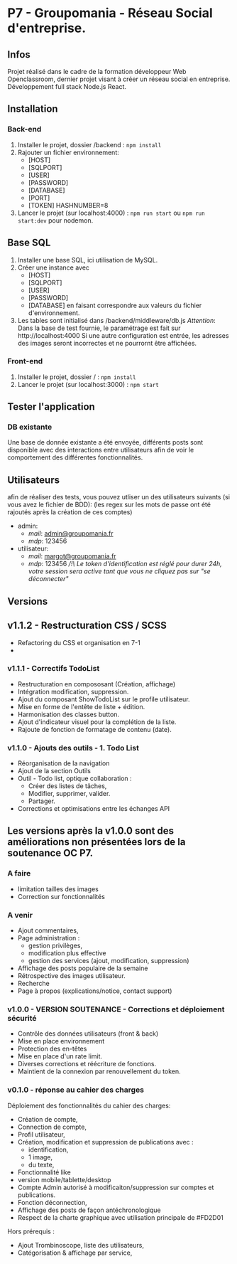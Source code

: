 # P7 - Groupomania - Réseau Social d'entreprise.

## Infos
Projet réalisé dans le cadre de la formation développeur Web Openclassroom, dernier projet visant à créer un réseau social en entreprise. 
Développement full stack Node.js React.

## Installation 

### Back-end 

1. Installer le projet, dossier /backend : 
`npm install`
2. Rajouter un fichier environnement: 
    - [HOST]
    - [SQLPORT]
    - [USER]
    - [PASSWORD]
    - [DATABASE]
    - [PORT]
    - [TOKEN]
HASHNUMBER=8
3. Lancer le projet (sur localhost:4000) : 
`npm run start` 
ou 
`npm run start:dev` 
pour nodemon.

## Base SQL 

1. Installer une base SQL, ici utilisation de MySQL. 
2. Créer une instance avec 
    - [HOST]
    - [SQLPORT]
    - [USER]
    - [PASSWORD]
    - [DATABASE]
en faisant correspondre aux valeurs du fichier d'environnement.
3. Les tables sont initialisé dans /backend/middleware/db.js
_Attention_: Dans la base de test fournie, le paramétrage est fait sur http://localhost:4000
Si une autre configuration est entrée, les adresses des images seront incorrectes et ne pourrornt être affichées. 

### Front-end 

1. Installer le projet, dossier / : 
`npm install`
2. Lancer le projet (sur localhost:3000) : 
`npm start`

## Tester l'application 

### DB existante
Une base de donnée existante a été envoyée, différents posts sont disponible avec des interactions entre utilisateurs afin de voir le comportement des différentes fonctionnalités.

## Utilisateurs 
afin de réaliser des tests, vous pouvez utliser un des utilisateurs suivants (si vous avez le fichier de BDD):
(les regex sur les mots de passe ont été rajoutés après la création de ces comptes)
* admin: 
    - _mail_: admin@groupomania.fr
    - _mdp_: 123456
* utilisateur: 
    - _mail_: margot@groupomania.fr
    - _mdp_: 123456
_/!\ Le token d'identification est réglé pour durer 24h, votre session sera active tant que vous ne cliquez pas sur "se déconnecter"_

## Versions 

## v1.1.2 - Restructuration CSS / SCSS
* Refactoring du CSS et organisation en 7-1
*  

### v1.1.1 - Correctifs TodoList
* Restructuration en compososant (Création, affichage)
* Intégration modification, suppression.
* Ajout du composant ShowTodoList sur le profile utilisateur.
* Mise en forme de l'entête de liste + édition.
* Harmonisation des classes button.
* Ajout d'indicateur visuel pour la complétion de la liste.
* Rajoute de fonction de formatage de contenu (date).

### v1.1.0 - Ajouts des outils - 1. Todo List
* Réorganisation de la navigation
* Ajout de la section Outils
* Outil - Todo list, optique collaboration :
    * Créer des listes de tâches, 
    * Modifier, supprimer, valider. 
    * Partager. 
* Corrections et optimisations entre les échanges API

## Les versions après la v1.0.0 sont des améliorations non présentées lors de la soutenance OC P7.
### A faire
* limitation tailles des images
* Correction sur fonctionnalités

### A venir 
* Ajout commentaires, 
* Page administration :
    - gestion privilèges,
    - modification plus effective
    - gestion des services (ajout, modification, suppression)
* Affichage des posts populaire de la semaine 
* Rétrospective des images utilisateur.
* Recherche
* Page à propos (explications/notice, contact support)

### v1.0.0 - VERSION SOUTENANCE - Corrections et déploiement sécurité 
* Contrôle des données utilisateurs (front & back)
* Mise en place environnement 
* Protection des en-têtes
* Mise en place d'un rate limit. 
* Diverses corrections et réécriture de fonctions.
* Maintient de la connexion par renouvellement du token. 

### v0.1.0 - réponse au cahier des charges
Déploiement des fonctionnalités du cahier des charges: 
* Création de compte, 
* Connection de compte, 
* Profil utilisateur, 
* Création, modification et suppression de publications avec :
    - identification, 
    - 1 image, 
    - du texte, 
* Fonctionnalité like 
* version mobile/tablette/desktop
* Compte Admin autorisé à modificaiton/suppression sur comptes et publications.
* Fonction déconnection, 
* Affichage des posts de façon antéchronologique
* Respect de la charte graphique avec utilisation principale de #FD2D01 

Hors prérequis : 
* Ajout Trombinoscope, liste des utilisateurs,
* Catégorisation & affichage par service, 

